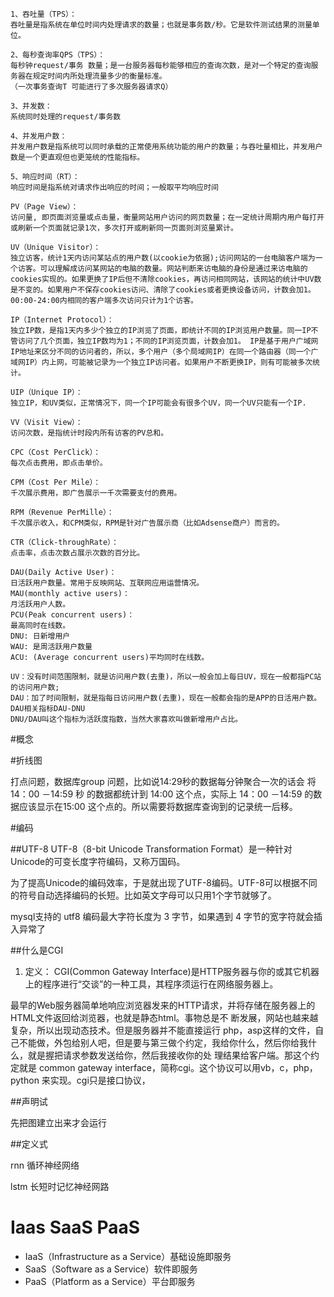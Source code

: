 ```
1、吞吐量（TPS）：
吞吐量是指系统在单位时间内处理请求的数量；也就是事务数/秒。它是软件测试结果的测量单位。

2、每秒查询率QPS（TPS）：
每秒钟request/事务 数量；是一台服务器每秒能够相应的查询次数，是对一个特定的查询服务器在规定时间内所处理流量多少的衡量标准。
（一次事务查询T 可能进行了多次服务器请求Q）

3、并发数： 
系统同时处理的request/事务数

4、并发用户数：
并发用户数是指系统可以同时承载的正常使用系统功能的用户的数量；与吞吐量相比，并发用户数是一个更直观但也更笼统的性能指标。

5、响应时间（RT）：
响应时间是指系统对请求作出响应的时间；一般取平均响应时间
```



```
PV（Page View）：
访问量, 即页面浏览量或点击量，衡量网站用户访问的网页数量；在一定统计周期内用户每打开或刷新一个页面就记录1次，多次打开或刷新同一页面则浏览量累计。

UV（Unique Visitor）：
独立访客，统计1天内访问某站点的用户数(以cookie为依据);访问网站的一台电脑客户端为一个访客。可以理解成访问某网站的电脑的数量。网站判断来访电脑的身份是通过来访电脑的cookies实现的。如果更换了IP后但不清除cookies，再访问相同网站，该网站的统计中UV数是不变的。如果用户不保存cookies访问、清除了cookies或者更换设备访问，计数会加1。00:00-24:00内相同的客户端多次访问只计为1个访客。

IP（Internet Protocol）：
独立IP数，是指1天内多少个独立的IP浏览了页面，即统计不同的IP浏览用户数量。同一IP不管访问了几个页面，独立IP数均为1；不同的IP浏览页面，计数会加1。 IP是基于用户广域网IP地址来区分不同的访问者的，所以，多个用户（多个局域网IP）在同一个路由器（同一个广域网IP）内上网，可能被记录为一个独立IP访问者。如果用户不断更换IP，则有可能被多次统计。

UIP（Unique IP）：
独立IP，和UV类似，正常情况下，同一个IP可能会有很多个UV，同一个UV只能有一个IP.

VV（Visit View）：
访问次数，是指统计时段内所有访客的PV总和。

CPC（Cost PerClick）：
每次点击费用，即点击单价。

CPM（Cost Per Mile）：
千次展示费用，即广告展示一千次需要支付的费用。

RPM（Revenue PerMille）： 
千次展示收入，和CPM类似，RPM是针对广告展示商（比如Adsense商户）而言的。

CTR（Click-throughRate）：
点击率，点击次数占展示次数的百分比。

DAU(Daily Active User)：
日活跃用户数量。常用于反映网站、互联网应用运营情况。
MAU(monthly active users)：
月活跃用户人数。
PCU(Peak concurrent users)：
最高同时在线数。
DNU: 日新增用户
WAU: 是周活跃用户数量
ACU: (Average concurrent users)平均同时在线数。
```

```
UV：没有时间范围限制，就是访问用户数(去重)，所以一般会加上每日UV，现在一般都指PC站的访问用户数;
DAU：加了时间限制，就是指每日访问用户数(去重)，现在一般都会指的是APP的日活用户数。
DAU相关指标DAU-DNU
DNU/DAU叫这个指标为活跃度指数，当然大家喜欢叫做新增用户占比。
```

#概念

#折线图

打点问题，数据库group 问题，比如说14:29秒的数据每分钟聚合一次的话会 将 14：00 －14:59 秒 的数据都统计到 14:00 这个点，实际上  14：00 －14:59  的数据应该显示在15:00 这个点的。所以需要将数据库查询到的记录统一后移。

#编码

##UTF-8
UTF-8（8-bit Unicode Transformation Format）是一种针对Unicode的可变长度字符编码，又称万国码。

 为了提高Unicode的编码效率，于是就出现了UTF-8编码。UTF-8可以根据不同的符号自动选择编码的长短。比如英文字母可以只用1个字节就够了。

 mysql支持的 utf8 编码最大字符长度为 3 字节，如果遇到 4 字节的宽字符就会插入异常了




##什么是CGI
1. 定义：
CGI(Common Gateway Interface)是HTTP服务器与你的或其它机器
上的程序进行“交谈”的一种工具，其程序须运行在网络服务器上。

最早的Web服务器简单地响应浏览器发来的HTTP请求，并将存储在服务器上的HTML文件返回给浏览器，也就是静态html。事物总是不 断发展，网站也越来越复杂，所以出现动态技术。但是服务器并不能直接运行 php，asp这样的文件，自己不能做，外包给别人吧，但是要与第三做个约定，我给你什么，然后你给我什么，就是握把请求参数发送给你，然后我接收你的处 理结果给客户端。那这个约定就是 common gateway interface，简称cgi。这个协议可以用vb，c，php，python 来实现。cgi只是接口协议，

##声明试

先把图建立出来才会运行


##定义式

rnn 循环神经网络

lstm  长短时记忆神经网路

# Iaas SaaS PaaS
* IaaS（Infrastructure as a Service）基础设施即服务
* SaaS（Software as a Service）软件即服务
* PaaS（Platform as a Service）平台即服务
